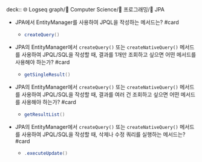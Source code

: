 deck:: 🌐 Logseq graph/📂 Computer Science/📂 프로그래밍/📖 JPA

- JPA에서 EntityManager를 사용하여 JPQL을 작성하는 메서드는? #card
	- ```java
	  createQuery()
	  ```
- JPA의 EntityManager에서 `createQuery()` 또는 `createNativeQuery()` 메서드를 사용하여 JPQL/SQL을 작성할 때, 결과를 1개만 조회하고 싶으면 어떤 메서드를 사용해야 하는가? #card
	- ```java
	  getSingleResult()
	  ```
- JPA의 EntityManager에서 `createQuery()` 또는 `createNativeQuery()` 메서드를 사용하여 JPQL/SQL을 작성할 때, 결과를 여러 건 조회하고 싶으면 어떤 메서드를 사용해야 하는가? #card
	- ```java
	  getResultList()
	  ```
- JPA의 EntityManager에서 `createQuery()` 또는 `createNativeQuery()` 메서드를 사용하여 JPQL/SQL을 작성할 때, 삭제나 수정 쿼리를 실행하는 메서드는? #card
	- ```java
	  .executeUpdate()
	  ```